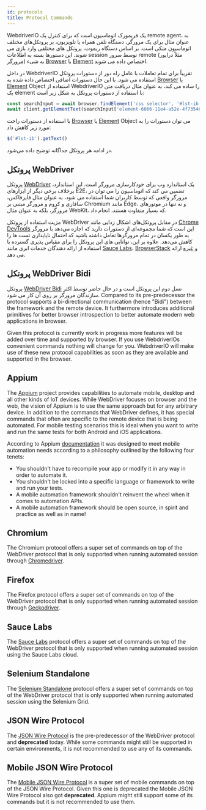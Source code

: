 ```yaml
---
id: protocols
title: Protocol Commands
---
```


WebdriverIO یک فریمورک اتوماسیون است که برای کنترل یک remote agent، به عنوان مثال برای یک مرورگر، دستگاه تلفن همراه یا تلویزیون، بر پروتکل‌های مختلف اتوماسیون متکی است. بر اساس دستگاه ریموت، پروتکل های مختلفی وارد بازی می شوند. این دستورها بسته به اطلاعات session توسط سرور remote (مثلاً درایور مرورگر) به شیء [Browser](/docs/api/browser) یا [Element](/docs/api/element) اختصاص داده می شوند.

در داخل WebdriverIO تقریباً برای تمام تعاملات با عامل راه دور از دستورات پروتکل استفاده می شود. با این حال دستورات اضافی اختصاص داده شده به [Browser](/docs/api/browser) یا [Element](/docs/api/element) Object استفاده از WebdriverIO را ساده می کند، به عنوان مثال دریافت متن یک element با استفاده از دستورات پروتکل به شکل زیر است:

```js
const searchInput = await browser.findElement('css selector', '#lst-ib')
await client.getElementText(searchInput['element-6066-11e4-a52e-4f735466cecf'])
```

با استفاده از دستورات راحت [Browser](/docs/api/browser) یا [Element](/docs/api/element) Object می توان دستورات را به مورد زیر کاهش داد:

```js
$('#lst-ib').getText()
```

در ادامه هر پروتکل جداگانه توضیح داده می‌شود.

## پروتکل WebDriver

پروتکل [WebDriver](https://w3c.github.io/webdriver/#elements) یک استاندارد وب برای خودکارسازی مرورگر است. این استاندارد، برخلاف برخی دیگر از ابزارهای E2E، تضمین می کند که اتوماسیون را می توان در مرورگر واقعی که توسط کاربران شما استفاده می شود، به عنوان مثال فایرفاکس، سافاری و کروم و مرورگر مبتنی بر Chromium مانند Edge، و نه تنها در موتورهای مرورگر، بلکه به عنوان مثال WebKit، که بسیار متفاوت هستند، انجام داد.

مزیت استفاده از پروتکل WebDriver در مقابل پروتکل‌های اشکال زدایی مانند [Chrome DevTools](https://w3c.github.io/webdriver/#elements) این است که شما مجموعه‌ای از دستورات دارید که اجازه می‌دهد با مرورگر به طور یکسان در تمام مرورگرها تعامل داشته باشید که احتمال ناپایداری تست ها را کاهش می‌دهد. علاوه بر این، توانایی های این پروتکل را برای مقیاس پذیری گسترده با استفاده از ارائه دهندگان خدمات ابری مانند [Sauce Labs](https://saucelabs.com/)، [BrowserStack](https://www.browserstack.com/) و [غیره](https://github.com/christian-bromann/awesome-selenium#cloud-services) ارائه می دهد.

## پروتکل WebDriver Bidi

پروتکل [WebDriver Bidi](https://w3c.github.io/webdriver-bidi/) نسل دوم این پروتکل است و در حال حاضر توسط اکثر سازندگان مرورگر بر روی آن کار می شود. Compared to its pre-predecessor the protocol supports a bi-directional communication (hence "Bidi") between the framework and the remote device. It furthermore introduces additional primitives for better browser introspection to better automate modern web applications in browser.

Given this protocol is currently work in progress more features will be added over time and supported by browser. If you use WebdriverIOs convenient commands nothing will change for you. WebdriverIO will make use of these new protocol capabilities as soon as they are available and supported in the browser.

## Appium

The [Appium](https://appium.io/) project provides capabilities to automate mobile, desktop and all other kinds of IoT devices. While WebDriver focuses on browser and the web, the vision of Appium is to use the same approach but for any arbitrary device. In addition to the commands that WebDriver defines, it has special commands that often are specific to the remote device that is being automated. For mobile testing scenarios this is ideal when you want to write and run the same tests for both Android and iOS applications.

According to Appium [documentation](https://appium.io/docs/en/about-appium/intro/?lang=en) it was designed to meet mobile automation needs according to a philosophy outlined by the following four tenets:

- You shouldn't have to recompile your app or modify it in any way in order to automate it.
- You shouldn't be locked into a specific language or framework to write and run your tests.
- A mobile automation framework shouldn't reinvent the wheel when it comes to automation APIs.
- A mobile automation framework should be open source, in spirit and practice as well as in name!

## Chromium

The Chromium protocol offers a super set of commands on top of the WebDriver protocol that is only supported when running automated session through [Chromedriver](https://chromedriver.chromium.org/chromedriver-canary).

## Firefox

The Firefox protocol offers a super set of commands on top of the WebDriver protocol that is only supported when running automated session through [Geckodriver](https://github.com/mozilla/geckodriver).

## Sauce Labs

The [Sauce Labs](https://saucelabs.com/) protocol offers a super set of commands on top of the WebDriver protocol that is only supported when running automated session using the Sauce Labs cloud.

## Selenium Standalone

The [Selenium Standalone](https://www.selenium.dev/documentation/grid/advanced_features/endpoints/) protocol offers a super set of commands on top of the WebDriver protocol that is only supported when running automated session using the Selenium Grid.

## JSON Wire Protocol

The [JSON Wire Protocol](https://www.selenium.dev/documentation/legacy/json_wire_protocol/) is the pre-predecessor of the WebDriver protocol and __deprecated__ today. While some commands might still be supported in certain environments, it is not recommended to use any of its commands.

## Mobile JSON Wire Protocol

The [Mobile JSON Wire Protocol](https://github.com/SeleniumHQ/mobile-spec/blob/master/spec-draft.md) is a super set of mobile commands on top of the JSON Wire Protocol. Given this one is deprecated the Mobile JSON Wire Protocol also got __deprecated__. Appium might still support some of its commands but it is not recommended to use them.
